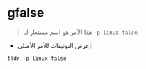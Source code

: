 # gfalse

> هذا الأمر هو اسم مستعار لـ `-p linux false`.

- إعرض التوثيقات للأمر الأصلي:

`tldr -p linux false`

